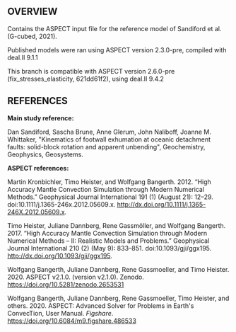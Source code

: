 ## OVERVIEW 

Contains the ASPECT input file for the reference model of Sandiford et al. (G-cubed, 2021).  

Published models were ran using ASPECT version 2.3.0-pre, compiled with deal.II 9.1.1

This branch is compatible with ASPECT version 2.6.0-pre (fix_stresses_elasticity, 621dd61f2), using deal.II 9.4.2

## REFERENCES

**Main study reference:**

Dan Sandiford, Sascha Brune, Anne Glerum, John Naliboff, Joanne M. Whittaker, "Kinematics of footwall exhumation at oceanic detachment faults: solid-block rotation and apparent unbending", Geochemistry, Geophysics, Geosystems.

**ASPECT references:**

Martin Kronbichler, Timo Heister, and Wolfgang Bangerth. 2012. “High Accuracy Mantle Convection Simulation through Modern Numerical Methods.” Geophysical Journal International 191 (1) (August 21): 12–29. doi:10.1111/j.1365-246x.2012.05609.x. http://dx.doi.org/10.1111/j.1365-246X.2012.05609.x.

Timo Heister, Juliane Dannberg, Rene Gassmöller, and Wolfgang Bangerth. 2017. “High Accuracy Mantle Convection Simulation through Modern Numerical Methods – II: Realistic Models and Problems.” Geophysical Journal International 210 (2) (May 9): 833–851. doi:10.1093/gji/ggx195. http://dx.doi.org/10.1093/gji/ggx195.

Wolfgang Bangerth, Juliane Dannberg, Rene Gassmoeller, and Timo Heister. 2020. ASPECT v2.1.0. (version v2.1.0). Zenodo. https://doi.org/10.5281/zenodo.2653531

Wolfgang Bangerth, Juliane Dannberg, Rene Gassmoeller, Timo Heister, and others. 2020. ASPECT: Advanced Solver for Problems in Earth's ConvecTion, User Manual. <i>Figshare</i>. https://doi.org/10.6084/m9.figshare.486533

